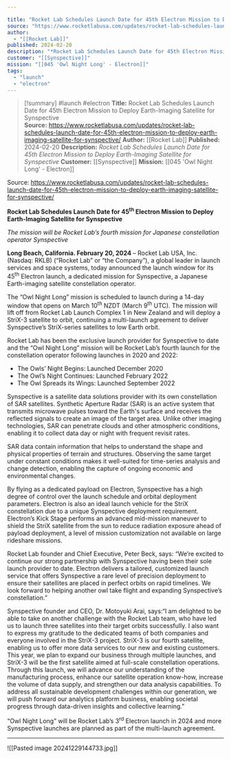 ```yaml
---

title: "Rocket Lab Schedules Launch Date for 45th Electron Mission to Deploy Earth-Imaging Satellite for Synspective  "
source: "https://www.rocketlabusa.com/updates/rocket-lab-schedules-launch-date-for-45th-electron-mission-to-deploy-earth-imaging-satellite-for-synspective/"
author:
  - "[[Rocket Lab]]"
published: 2024-02-20
description: "*Rocket Lab Schedules Launch Date for 45th Electron Mission to Deploy Earth-Imaging Satellite for Synspective*"
customer: "[[Synspective]]"
mission: "[[045 'Owl Night Long' - Electron]]"
tags:
  - "launch"
  - "electron"
---
```

>[!summary]
#launch #electron
**Title:** Rocket Lab Schedules Launch Date for 45th Electron Mission to Deploy Earth-Imaging Satellite for Synspective  
**Source:** https://www.rocketlabusa.com/updates/rocket-lab-schedules-launch-date-for-45th-electron-mission-to-deploy-earth-imaging-satellite-for-synspective/
**Author:** [[Rocket Lab]]
**Published:** 2024-02-20
**Description:** *Rocket Lab Schedules Launch Date for 45th Electron Mission to Deploy Earth-Imaging Satellite for Synspective*
**Customer:** [[Synspective]]
**Mission:** [[045 'Owl Night Long' - Electron]]

Source: https://www.rocketlabusa.com/updates/rocket-lab-schedules-launch-date-for-45th-electron-mission-to-deploy-earth-imaging-satellite-for-synspective/

**Rocket Lab Schedules Launch Date for 45<sup>th</sup> Electron Mission to Deploy Earth-Imaging Satellite for Synspective**

*The mission will be Rocket Lab’s fourth mission for Japanese constellation operator Synspective*

**Long Beach, California. February 20, 2024** – Rocket Lab USA, Inc. (Nasdaq: RKLB) (“Rocket Lab” or “the Company”), a global leader in launch services and space systems, today announced the launch window for its 45<sup>th</sup> Electron launch, a dedicated mission for Synspective, a Japanese Earth-imaging satellite constellation operator.

The “Owl Night Long” mission is scheduled to launch during a 14-day window that opens on March 10<sup>th</sup> NZDT (March 9<sup>th</sup> UTC). The mission will lift off from Rocket Lab Launch Complex 1 in New Zealand and will deploy a StriX-3 satellite to orbit, continuing a multi-launch agreement to deliver Synspective’s StriX-series satellites to low Earth orbit.

Rocket Lab has been the exclusive launch provider for Synspective to date and the “Owl Night Long” mission will be Rocket Lab’s fourth launch for the constellation operator following launches in 2020 and 2022:

- The Owls’ Night Begins: Launched December 2020
- The Owl’s Night Continues: Launched February 2022
- The Owl Spreads its Wings: Launched September 2022

Synspective is a satellite data solutions provider with its own constellation of SAR satellites. Synthetic Aperture Radar (SAR) is an active system that transmits microwave pulses toward the Earth's surface and receives the reflected signals to create an image of the target area. Unlike other imaging technologies, SAR can penetrate clouds and other atmospheric conditions, enabling it to collect data day or night with frequent revisit rates.

SAR data contain information that helps to understand the shape and physical properties of terrain and structures. Observing the same target under constant conditions makes it well-suited for time-series analysis and change detection, enabling the capture of ongoing economic and environmental changes. 

By flying as a dedicated payload on Electron, Synspective has a high degree of control over the launch schedule and orbital deployment parameters. Electron is also an ideal launch vehicle for the StriX constellation due to a unique Synspective deployment requirement. Electron’s Kick Stage performs an advanced mid-mission maneuver to shield the StriX satellite from the sun to reduce radiation exposure ahead of payload deployment, a level of mission customization not available on large rideshare missions.

Rocket Lab founder and Chief Executive, Peter Beck, says: “We’re excited to continue our strong partnership with Synspective having been their sole launch provider to date. Electron delivers a tailored, customized launch service that offers Synspective a rare level of precision deployment to ensure their satellites are placed in perfect orbits on rapid timelines. We look forward to helping another owl take flight and expanding Synspective’s constellation.”

Synspective founder and CEO, Dr. Motoyuki Arai, says:“I am delighted to be able to take on another challenge with the Rocket Lab team, who have led us to launch three satellites into their target orbits successfully. I also want to express my gratitude to the dedicated teams of both companies and everyone involved in the StriX-3 project. StriX-3 is our fourth satellite, enabling us to offer more data services to our new and existing customers. This year, we plan to expand our business through multiple launches, and StriX-3 will be the first satellite aimed at full-scale constellation operations. Through this launch, we will advance our understanding of the manufacturing process, enhance our satellite operation know-how, increase the volume of data supply, and strengthen our data analysis capabilities. To address all sustainable development challenges within our generation, we will push forward our analytics platform business, enabling societal progress through data-driven insights and collective learning.”  

“Owl Night Long” will be Rocket Lab’s 3<sup>rd</sup> Electron launch in 2024 and more Synspective launches are planned as part of the multi-launch agreement.

---

![[Pasted image 20241229144733.jpg]]